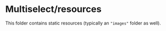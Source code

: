 # Multiselect/resources

This folder contains static resources (typically an `"images"` folder as well).
